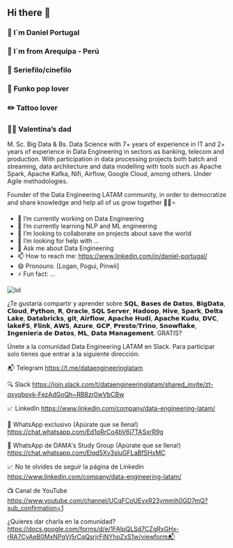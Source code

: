 ## Hi there 🚀 
### 🚀  I´m Daniel Portugal
### 🌋  I´m from Arequipa - Perú
### 🍿  Seriefilo/cinefilo
### 🤖  Funko pop lover
### ✏️  Tattoo lover
### 👧🏻  Valentina’s dad


M. Sc. Big Data & Bs. Data Science with 7+ years of experience in IT and 2+ years of experience in Data Engineering in sectors as banking, telecom and production. With participation in data processing projects both batch and streaming, data architecture and data modelling with tools such as Apache Spark, Apache Kafka, Nifi, Airflow, Google Cloud, among others. Under Agile methodologies.


Founder of the Data Engineering LATAM community, in order to democratize and share knowledge and help all of us grow together 🚀💫⭐



- 🔭 I’m currently working on Data Engineering
- 🌱 I’m currently learning NLP and ML engineering
- 👯 I’m looking to collaborate on projects about save the world
- 🤔 I’m looking for help with ...
- 💬 Ask me about Data Engineering 
- 📫 How to reach me: https://www.linkedin.com/in/daniel-portugal/ 
- 😄 Pronouns: [Logan, Pogui, Pinwii]
- ⚡ Fun fact: ...

![lol](https://user-images.githubusercontent.com/7544049/102917172-b931fc80-4452-11eb-9840-108edd261e7c.jpg)

¿Te gustaría compartir y aprender sobre 𝗦𝗤𝗟, 𝗕𝗮𝘀𝗲𝘀 𝗱𝗲 𝗗𝗮𝘁𝗼𝘀, 𝗕𝗶𝗴𝗗𝗮𝘁𝗮, 𝗖𝗹𝗼𝘂𝗱, 𝗣𝘆𝘁𝗵𝗼𝗻, 𝗥, 𝗢𝗿𝗮𝗰𝗹𝗲, 𝗦𝗤𝗟 𝗦𝗲𝗿𝘃𝗲𝗿, 𝗛𝗮𝗱𝗼𝗼𝗽, 𝗛𝗶𝘃𝗲, 𝗦𝗽𝗮𝗿𝗸, 𝗗𝗲𝗹𝘁𝗮 𝗟𝗮𝗸𝗲, 𝗗𝗮𝘁𝗮𝗯𝗿𝗶𝗰𝗸𝘀, 𝗴𝗶𝘁, 𝗔𝗶𝗿𝗳𝗹𝗼𝘄, 𝗔𝗽𝗮𝗰𝗵𝗲 𝗛𝘂𝗱𝗶, 𝗔𝗽𝗮𝗰𝗵𝗲 𝗞𝘂𝗱𝘂, 𝗗𝗩𝗖, 𝗹𝗮𝗸𝗲𝗙𝗦, 𝗙𝗹𝗶𝗻𝗸, 𝗔𝗪𝗦, 𝗔𝘇𝘂𝗿𝗲, 𝗚𝗖𝗣, 𝗣𝗿𝗲𝘀𝘁𝗼/𝗧𝗿𝗶𝗻𝗼, 𝗦𝗻𝗼𝘄𝗳𝗹𝗮𝗸𝗲, 𝗜𝗻𝗴𝗲𝗻𝗶𝗲𝗿í𝗮 𝗱𝗲 𝗗𝗮𝘁𝗼𝘀, 𝗠𝗟, 𝗗𝗮𝘁𝗮 𝗠𝗮𝗻𝗮𝗴𝗲𝗺𝗲𝗻𝘁. GRATIS?


Únete a la comunidad Data Engineering LATAM en Slack. Para participar solo tienes que entrar a la siguiente dirección:

📬 Telegram
https://t.me/dataengineeringlatam

🔍 Slack
https://join.slack.com/t/dataengineeringlatam/shared_invite/zt-qxvqbpvk-FezAdGoQh~RB8zr0wVbCBw

📈 LinkedIn
https://www.linkedin.com/company/data-engineering-latam/

🎤 WhatsApp exclusivo (Apúrate que se llena!)
https://chat.whatsapp.com/Ed1pRrCo4bV6j7TASxrR9g

🎤 WhatsApp de DAMA's Study Group (Apúrate que se llena!)
https://chat.whatsapp.com/Elqd5Xv3sluGFLaBfSHxMC

📈 No te olvides de seguir la página de Linkedin
https://www.linkedin.com/company/data-engineering-latam/

📺 Canal de YouTube
https://www.youtube.com/channel/UCqFCoUEvxR23ymmih0GD7mQ?sub_confirmation=1


¿Quieres dar charla en la comunidad?
https://docs.google.com/forms/d/e/1FAIpQLSd7CZgRxGHx-rRA7CyAeB0MxNPgVj5rCqQsrjrFiNYhoZxS1w/viewform📬


